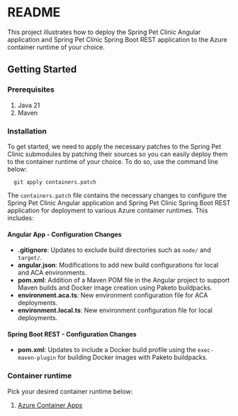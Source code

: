 # README

This project illustrates how to deploy the Spring Pet Clinic Angular application
and Spring Pet Clinic Spring Boot REST application to the Azure container runtime
of your choice.

## Getting Started

### Prerequisites

1. Java 21
1. Maven

### Installation

To get started, we need to apply the necessary patches to the Spring Pet Clinic 
submodules by patching their sources so you can easily deploy them to the container
runtime of your choice. To do so, use the command line below:

```shell
  git apply containers.patch
```

The `containers.patch` file contains the necessary changes to configure the Spring Pet Clinic Angular application and Spring Pet Clinic Spring Boot REST application for deployment to various Azure container runtimes. This includes:

#### Angular App - Configuration Changes

- **.gitignore**: Updates to exclude build directories such as `node/` and `target/`.
- **angular.json**: Modifications to add new build configurations for local and ACA environments.
- **pom.xml**: Addition of a Maven POM file in the Angular project to support Maven builds and Docker image creation using Paketo buildpacks.
- **environment.aca.ts**: New environment configuration file for ACA deployments.
- **environment.local.ts**: New environment configuration file for local deployments.

#### Spring Boot REST - Configuration Changes

- **pom.xml**: Updates to include a Docker build profile using the `exec-maven-plugin` for building Docker images with Paketo buildpacks.

### Container runtime

Pick your desired container runtime below:

1. [Azure Container Apps](ACA.md)
